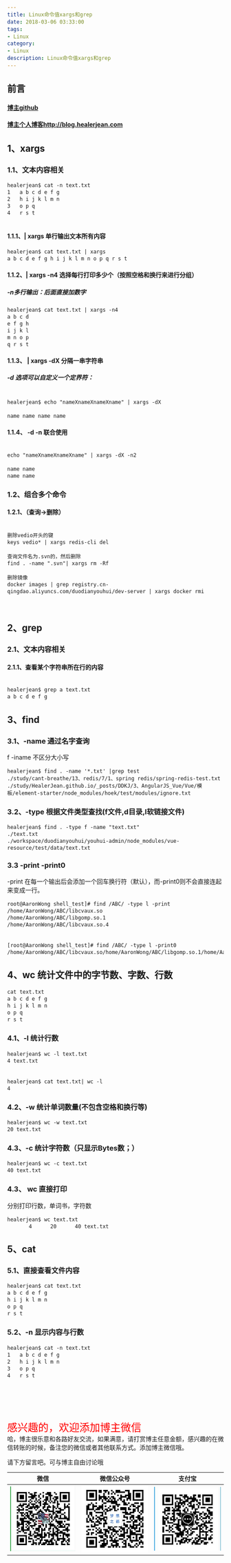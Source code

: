 ```yaml
---
title: Linux命令值xargs和grep
date: 2018-03-06 03:33:00
tags: 
- Linux
category: 
- Linux
description: Linux命令值xargs和grep
---
```

<!-- image url 
https://raw.githubusercontent.com/HealerJean/HealerJean.github.io/master/blogImages
　　首行缩进


<font  clalss="healerColor" color="red" size="5" >     

</font>

<font  clalss="healerSize"  size="5" >     </font>

-->

## 前言

#### [博主github](https://github.com/HealerJean)
#### [博主个人博客http://blog.healerjean.com](http://HealerJean.github.io)    
     
     

## 1、xargs

### 1.1、文本内容相关


```shell
healerjean$ cat -n text.txt 
1	a b c d e f g
2	h i j k l m n
3	o p q
4	r s t
     
```


#### 1.1.1、| xargs 单行输出文本所有内容 


```shell
healerjean$ cat text.txt | xargs
a b c d e f g h i j k l m n o p q r s t
```

#### 1.1.2、| xargs -n4 选择每行打印多少个（按照空格和换行来进行分组）

##### -n多行输出：后面直接加数字

```
healerjean$ cat text.txt | xargs -n4
a b c d
e f g h
i j k l
m n o p
q r s t

```

#### 1.1.3、 | xargs -dX 分隔一串字符串

##### -d 选项可以自定义一个定界符：

```shell

healerjean$ echo "nameXnameXnameXname" | xargs -dX
 
name name name name

```


#### 1.1.4、 -d -n 联合使用


```shell

echo "nameXnameXnameXname" | xargs -dX -n2
 
name name
name name

```


### 1.2、组合多个命令


#### 1.2.1、（查询->删除）

```

删除vedio开头的键
keys vedio* | xargs redis-cli del

查询文件名为.svn的，然后删除
find . -name ".svn"| xargs rm -Rf 

删除镜像
docker images | grep registry.cn-qingdao.aliyuncs.com/duodianyouhui/dev-server | xargs docker rmi



```




## 2、grep

### 2.1、文本内容相关

#### 2.1.1、查看某个字符串所在行的内容


```

healerjean$ grep a text.txt 
a b c d e f g

```




## 3、find

### 3.1、-name 通过名字查询

f -iname 不区分大小写



```
healerjean$ find . -name '*.txt' |grep test
./study/cant-breathe/13、redis/7/1、spring redis/spring-redis-test.txt
./study/HealerJean.github.io/_posts/DDKJ/3、AngularJS_Vue/Vue/模板/element-starter/node_modules/hoek/test/modules/ignore.txt
```

### 3.2、-type 根据文件类型查找(f文件,d目录,l软链接文件)



```
healerjean$ find . -type f -name "text.txt"
./text.txt
./workspace/duodianyouhui/youhui-admin/node_modules/vue-resource/test/data/text.txt

```

### 3.3  -print -print0

-print 在每一个输出后会添加一个回车换行符（默认），而-print0则不会直接连起来变成一行。


```
root@AaronWong shell_test]# find /ABC/ -type l -print
/home/AaronWong/ABC/libcvaux.so
/home/AaronWong/ABC/libgomp.so.1
/home/AaronWong/ABC/libcvaux.so.4


[root@AaronWong shell_test]# find /ABC/ -type l -print0
/home/AaronWong/ABC/libcvaux.so/home/AaronWong/ABC/libgomp.so.1/home/AaronWong/ABC/libcvaux.so.4/hom

```


## 4、wc 统计文件中的字节数、字数、行数


```
cat text.txt 
a b c d e f g
h i j k l m n
o p q
r s t

```     
     
### 4.1、-l 统计行数


```
healerjean$ wc -l text.txt 
4 text.txt
       
  
healerjean$ cat text.txt| wc -l
4

```

### 4.2、-w 统计单词数量(不包含空格和换行等)


```
healerjean$ wc -w text.txt 
20 text.txt
```
     
### 4.3、-c 统计字符数（只显示Bytes数；）


```
healerjean$ wc -c text.txt 
40 text.txt
```     

### 4.3、 wc 直接打印

分别打印行数，单词书，字符数

```
healerjean$ wc text.txt 
       4      20      40 text.txt
```

## 5、cat

### 5.1、直接查看文件内容


```
healerjean$ cat text.txt 
a b c d e f g
h i j k l m n
o p q
r s t
```

### 5.2、-n 显示内容与行数     


```
healerjean$ cat -n text.txt 
1	a b c d e f g
2	h i j k l m n
3	o p q
4	r s t

```     
     
     
<br><br>    
<font  color="red" size="5" >     
感兴趣的，欢迎添加博主微信
 </font>
<br>
哈，博主很乐意和各路好友交流，如果满意，请打赏博主任意金额，感兴趣的在微信转账的时候，备注您的微信或者其他联系方式。添加博主微信哦。    

请下方留言吧。可与博主自由讨论哦

|微信 | 微信公众号|支付宝|
|:-------:|:-------:|:------:|
| ![微信](https://raw.githubusercontent.com/HealerJean/HealerJean.github.io/master/assets/img/tctip/weixin.jpg)|![微信公众号](https://raw.githubusercontent.com/HealerJean/HealerJean.github.io/master/assets/img/my/qrcode_for_gh_a23c07a2da9e_258.jpg)|![支付宝](https://raw.githubusercontent.com/HealerJean/HealerJean.github.io/master/assets/img/tctip/alpay.jpg) |



<!-- Gitalk 评论 start  -->

<link rel="stylesheet" href="https://unpkg.com/gitalk/dist/gitalk.css">
<script src="https://unpkg.com/gitalk@latest/dist/gitalk.min.js"></script> 
<div id="gitalk-container"></div>    
 <script type="text/javascript">
    var gitalk = new Gitalk({
		clientID: `1d164cd85549874d0e3a`,
		clientSecret: `527c3d223d1e6608953e835b547061037d140355`,
		repo: `HealerJean.github.io`,
		owner: 'HealerJean',
		admin: ['HealerJean'],
		id: 'QgipZPDtUL7aBGbS',
    });
    gitalk.render('gitalk-container');
</script> 

<!-- Gitalk end -->

